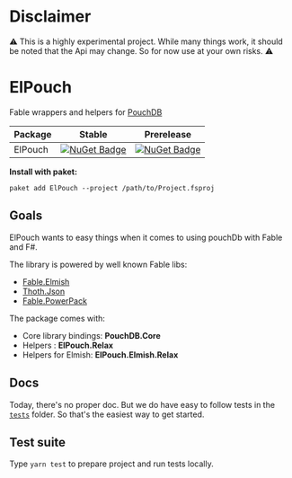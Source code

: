 # Disclaimer
:warning: This is a highly experimental project. While many things work, it should be noted that the Api may change. So for now use at your own risks.  :warning:

# ElPouch

Fable wrappers and helpers for [PouchDB](http://www.pouchdb.com)

Package | Stable | Prerelease
--- | --- | ---
ElPouch | [![NuGet Badge](https://buildstats.info/nuget/ElPouch)](https://www.nuget.org/packages/ElPouch/) | [![NuGet Badge](https://buildstats.info/nuget/ElPouch?includePreReleases=true)](https://www.nuget.org/packages/ElPouch/)

**Install with paket:**
```
paket add ElPouch --project /path/to/Project.fsproj
```

## Goals
ElPouch wants to easy things when it comes to using pouchDb with Fable and F#.

The library is powered by well known Fable libs:
- [Fable.Elmish](https://github.com/elmish/elmish)
- [Thoth.Json](https://github.com/MangelMaxime/Thoth)
- [Fable.PowerPack](https://github.com/fable-compiler/fable-powerpack)

The package comes with: 
- Core library bindings: **PouchDB.Core**
- Helpers : **ElPouch.Relax**
- Helpers for Elmish: **ElPouch.Elmish.Relax**

## Docs

Today, there's no proper doc. 
But we do have easy to follow tests in the [`tests`](https://github.com/whitetigle/ElPouch/tree/master/tests) folder. So that's the easiest way to get started.


## Test suite

Type `yarn test` to prepare project and run tests locally.

